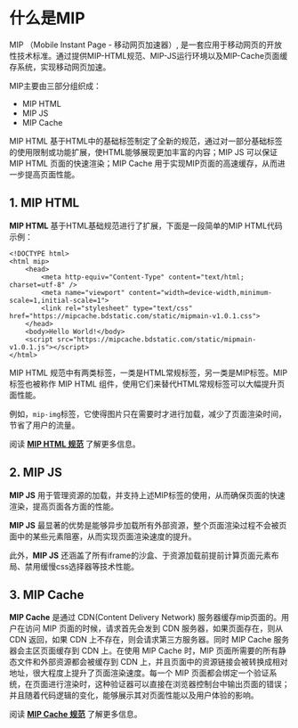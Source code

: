 # 什么是MIP

MIP （Mobile Instant Page - 移动网页加速器）,  是一套应用于移动网页的开放性技术标准。通过提供MIP-HTML规范、MIP-JS运行环境以及MIP-Cache页面缓存系统，实现移动网页加速。


MIP主要由三部分组织成：

- MIP HTML
- MIP JS
- MIP Cache

MIP HTML 基于HTML中的基础标签制定了全新的规范，通过对一部分基础标签的使用限制或功能扩展，使HTML能够展现更加丰富的内容；MIP JS 可以保证 MIP HTML 页面的快速渲染；MIP Cache 用于实现MIP页面的高速缓存，从而进一步提高页面性能。

## 1. MIP HTML

**MIP HTML** 基于HTML基础规范进行了扩展，下面是一段简单的MIP HTML代码示例：

```
<!DOCTYPE html>
<html mip>
    <head>
        <meta http-equiv="Content-Type" content="text/html; charset=utf-8" />
        <meta name="viewport" content="width=device-width,minimum-scale=1,initial-scale=1">
        <link rel="stylesheet" type="text/css" href="https://mipcache.bdstatic.com/static/mipmain-v1.0.1.css">
    </head>
    <body>Hello World!</body>
    <script src="https://mipcache.bdstatic.com/static/mipmain-v1.0.1.js"></script>   
</html>
```

MIP HTML 规范中有两类标签，一类是HTML常规标签，另一类是MIP标签。MIP标签也被称作 MIP HTML 组件，使用它们来替代HTML常规标签可以大幅提升页面性能。

例如，`mip-img`标签，它使得图片只在需要时才进行加载，减少了页面渲染时间，节省了用户的流量。

阅读 [**MIP HTML 规范**](http://mip.baidu.com/#./docs/3-tech/1-mip-html.md) 了解更多信息。

## 2. MIP JS

**MIP JS** 用于管理资源的加载，并支持上述MIP标签的使用，从而确保页面的快速渲染，提高页面各方面的性能。

**MIP JS** 最显著的优势是能够异步加载所有外部资源，整个页面渲染过程不会被页面中的某些元素阻塞，从而实现页面渲染速度的提升。

此外，**MIP JS** 还涵盖了所有iframe的沙盒、于资源加载前提前计算页面元素布局、禁用缓慢css选择器等技术性能。

## 3. MIP Cache

**MIP Cache** 是通过 CDN(Content Delivery Network) 服务器缓存mip页面的。用户在访问 MIP 页面的时候，请求首先会发到 CDN 服务器，如果页面存在，则从 CDN 返回，如果 CDN 上不存在，则会请求第三方服务器。同时 MIP Cache 服务器会主区页面缓存到 CDN 上。在使用 MIP Cache 时，MIP 页面所需要的所有静态文件和外部资源都会被缓存到 CDN 上，并且页面中的资源链接会被转换成相对地址，很大程度上提升了页面渲染速度。每一个 MIP 页面都会绑定一个验证系统，在页面进行渲染时，这种验证器可以直接在浏览器控制台中输出页面的错误；并且随着代码逻辑的变化，能够展示其对页面性能以及用户体验的影响。

<!-- **MIP Cache** 通过缓存MIP页面的内容实现页面加速。当页面被访问时，已被 MIP Cache 缓存内容将并直接展现，剩余内容再向服务器发送请求。

在使用MIP Cache 时，所有的静态文件和外部资源都将被缓存并转换为相对地址，每一个MIP页面都会绑定一个验证器，在页面进行渲染时，这种验证器可以直接在浏览器控制台中输出页面错误；随着代码逻辑的变化，其对页面性能以及用户体验的影响也将被同步展示。 -->

阅读 [**MIP Cache 规范**](http://mip.baidu.com/#./docs/3-tech/2-mip-cache.md) 了解更多信息。
